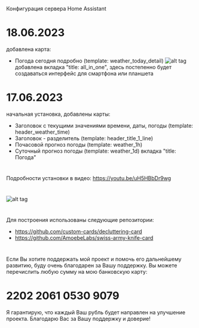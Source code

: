 Конфигурация сервера Home Assistant 

# 18.06.2023
добавлена карта:
 - Погода сегодня подробно (template: weather_today_detail)
![alt tag](https://github.com/kkggaa45/swiss_kap/blob/main/github_pict/readme_1.png)
добавлена вкладка "title: all_in_one", здесь постепенно будет создаваться интерфейс для смартфона или планшета

# 17.06.2023
начальная установка, добавлены карты:
 - Заголовок с текущими значениями времени, даты, погоды (template: header_weather_time)
 - Заголовок - разделитель (template: header_title_1_line)
 - Почасовой прогноз погоды (template: weather_1h)
 - Суточный прогноз погоды (template: weather_1d)
вкладка "title: Погода"
#
Подробности установки в видео:
https://youtu.be/uH5HBbDr9wg
#
![alt tag](https://github.com/kkggaa45/swiss_kap/blob/main/github_pict/readme.png)
#
Для построения использованы следующие репозитории:
- https://github.com/custom-cards/decluttering-card
- https://github.com/AmoebeLabs/swiss-army-knife-card
#
Если Вы хотите поддержать мой проект и помочь его дальнейшему развитию, буду очень благодарен за Вашу поддержку. 
Вы можете перечислить любую сумму на мою банковскую карту:  
# 2202 2061 0530 9079
Я гарантирую, что каждый Ваш рубль будет направлен на улучшение проекта. Благодарю Вас за Вашу поддержку и доверие!
